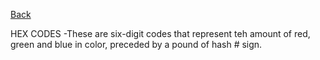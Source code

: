[Back](https://github.com/pmargellos/reading-notes/edit/main/discussion05.md)

HEX CODES
-These are six-digit codes that represent teh amount of red, green and blue in color, preceded by a pound of hash # sign.